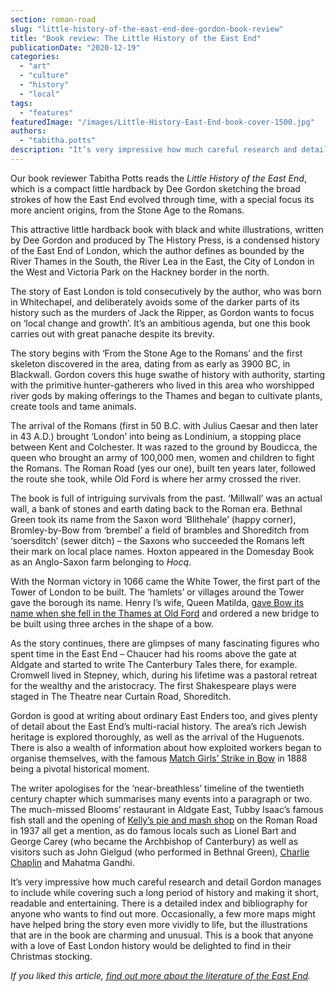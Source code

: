 ```yaml
---
section: roman-road
slug: "little-history-of-the-east-end-dee-gordon-book-review"
title: "Book review: The Little History of the East End"
publicationDate: "2020-12-19"
categories: 
  - "art"
  - "culture"
  - "history"
  - "local"
tags: 
  - "features"
featuredImage: "/images/Little-History-East-End-book-cover-1500.jpg"
authors: 
  - "tabitha.potts"
description: "It’s very impressive how much careful research and detail Gordon manages to include while covering such a long period of history and making it short, readable and entertaining."
---
```


Our book reviewer Tabitha Potts reads the _Little History of the East End_, which is a compact little hardback by Dee Gordon sketching the broad strokes of how the East End evolved through time, with a special focus its more ancient origins, from the Stone Age to the Romans.

This attractive little hardback book with black and white illustrations, written by Dee Gordon and produced by The History Press, is a condensed history of the East End of London, which the author defines as bounded by the River Thames in the South, the River Lea in the East, the City of London in the West and Victoria Park on the Hackney border in the north. 

The story of East London is told consecutively by the author, who was born in Whitechapel, and deliberately avoids some of the darker parts of its history such as the murders of Jack the Ripper, as Gordon wants to focus on ‘local change and growth’. It’s an ambitious agenda, but one this book carries out with great panache despite its brevity. 

The story begins with ‘From the Stone Age to the Romans’ and the first skeleton discovered in the area, dating from as early as 3900 BC, in Blackwall. Gordon covers this huge swathe of history with authority, starting with the primitive hunter-gatherers who lived in this area who worshipped river gods by making offerings to the Thames and began to cultivate plants, create tools and tame animals. 

The arrival of the Romans (first in 50 B.C. with Julius Caesar and then later in 43 A.D.) brought ‘London’ into being as Londinium, a stopping place between Kent and Colchester. It was razed to the ground by Boudicca, the queen who brought an army of 100,000 men, women and children to fight the Romans. The Roman Road (yes our one), built ten years later, followed the route she took, while Old Ford is where her army crossed the river. 

The book is full of intriguing survivals from the past. ‘Millwall’ was an actual wall, a bank of stones and earth dating back to the Roman era. Bethnal Green took its name from the Saxon word ‘Blithehale’ (happy corner), Bromley-by-Bow from ‘brembel’ a field of brambles and Shoreditch from ‘soersditch’ (sewer ditch) – the Saxons who succeeded the Romans left their mark on local place names. Hoxton appeared in the Domesday Book as an Anglo-Saxon farm belonging to _Hocq_. 

With the Norman victory in 1066 came the White Tower, the first part of the Tower of London to be built. The ‘hamlets’ or villages around the Tower gave the borough its name. Henry I’s wife, Queen Matilda, [gave Bow its name when she fell in the Thames at Old Ford](https://romanroadlondon.com/where-is-bow-mile-end-old-ford-globe-town/) and ordered a new bridge to be built using three arches in the shape of a bow. 

As the story continues, there are glimpses of many fascinating figures who spent time in the East End – Chaucer had his rooms above the gate at Aldgate and started to write The Canterbury Tales there, for example. Cromwell lived in Stepney, which, during his lifetime was a pastoral retreat for the wealthy and the aristocracy. The first Shakespeare plays were staged in The Theatre near Curtain Road, Shoreditch. 

Gordon is good at writing about ordinary East Enders too, and gives plenty of detail about the East End’s multi-racial history. The area’s rich Jewish heritage is explored thoroughly, as well as the arrival of the Huguenots. There is also a wealth of information about how exploited workers began to organise themselves, with the famous [Match Girls’ Strike in Bow](https://romanroadlondon.com/sarah-chapman-matchstick-girl-campaign-memorial/) in 1888 being a pivotal historical moment. 

The writer apologises for the ‘near-breathless’ timeline of the twentieth century chapter which summarises many events into a paragraph or two. The much-missed Blooms’ restaurant in Aldgate East, Tubby Isaac’s famous fish stall and the opening of [Kelly’s pie and mash shop](https://romanroadlondon.com/g-kelly-pie-mash-shop-working-class-food/) on the Roman Road in 1937 all get a mention, as do famous locals such as Lionel Bart and George Carey (who became the Archbishop of Canterbury) as well as visitors such as John Gielgud (who performed in Bethnal Green), [Charlie Chaplin](https://romanroadlondon.com/genesis-cinema-tyrone-walker-hebborn-interview/) and Mahatma Gandhi.

It’s very impressive how much careful research and detail Gordon manages to include while covering such a long period of history and making it short, readable and entertaining. There is a detailed index and bibliography for anyone who wants to find out more. Occasionally, a few more maps might have helped bring the story even more vividly to life, but the illustrations that are in the book are charming and unusual. This is a book that anyone with a love of East London history would be delighted to find in their Christmas stocking. 

_If you liked this article,_ [_find out more about the literature of the East End_](https://romanroadlondon.com/best-east-end-books/)_._
